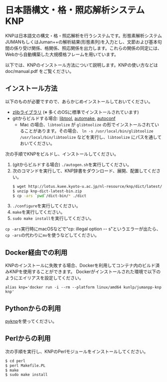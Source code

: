 # 日本語構文・格・照応解析システム KNP

KNPは日本語文の構文・格・照応解析を行うシステムです。形態素解析システムJUMANもしくはJuman++の解析結果(形態素列)を入力とし、文節および基本句間の係り受け関係、格関係、照応関係を出力します。これらの関係の同定には、Webから自動構築した大規模格フレームを用いています。

以下では、KNPのインストール方法について説明します。KNPの使い方などは doc/manual.pdf をご覧ください。


## インストール方法

以下のものが必要ですので、あらかじめインストールしておいてください。

- [zlibライブラリ](http://zlib.net/) (※ 多くのOSに標準でインストールされています)
- gitからビルドする場合: [libtool](https://www.gnu.org/software/libtool/), [automake](https://www.gnu.org/software/automake/), [autoconf](https://www.gnu.org/software/autoconf/)
  - Mac の場合、`libtoolize` が `glibtoolize` の形でインストールされていることがあります。その場合、 `ln -s /usr/local/bin/glibtoolize /usr/local/bin/libtoolize` などを実行し、`libtoolize` にパスを通しておいてください。

次の手順でKNPをビルドし、インストールしてください。

1. (gitからビルドする場合) `./autogen.sh`を実行してください。
2. 次のコマンドを実行して、KNP辞書をダウンロード、展開、配置してください。
    ```bash
    $ wget http://lotus.kuee.kyoto-u.ac.jp/nl-resource/knp/dict/latest/knp-dict-latest-bin.zip # ビルド済み辞書(2.6GB)
    $ unzip knp-dict-latest-bin.zip
    $ cp -ars `pwd`/dict-bin/* ./dict
    ```
3. `./configure`を実行してください。
4. `make`を実行してください。
5. `sudo make install`を実行してください。

`cp -ars`実行時にmacOSなどで"cp: illegal option -- s"というエラーが出たら、`cp -ars`の代わりに`mv`を使うなどしてください。


## Docker経由での利用
KNPのインストールに失敗する場合、Dockerを利用してコンテナ内のビルド済みKNPを使用することができます。
Dockerがインストールされた環境で以下のようにエイリアスを設定してください。

```
alias knp='docker run -i --rm --platform linux/amd64 kunlp/jumanpp-knp knp'
```

## Pythonからの利用

[pyknp](https://github.com/ku-nlp/pyknp)を使ってください。


## Perlからの利用

次の手順を実行し、KNPのPerlモジュールをインストールしてください。

```bash
$ cd perl
$ perl Makefile.PL
$ make
$ sudo make install
```
